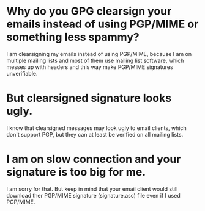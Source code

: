 ﻿Why do you GPG clearsign your emails instead of using PGP/MIME or something less spammy?
========================================================================================

I am clearsigning my emails instead of using PGP/MIME, because I am on 
multiple mailing lists and most of them use mailing list software, 
which messes up with headers and this way make PGP/MIME signatures 
unverifiable.
    
But clearsigned signature looks ugly.
=====================================
    
I know that clearsigned messages may look ugly to email clients, which
don't support PGP, but they can at least be verified on all mailing lists.

I am on slow connection and your signature is too big for me.
=============================================================

I am sorry for that. But keep in mind that your email client would still
download ther PGP/MIME signature (signature.asc) file even if I used
PGP/MIME.
